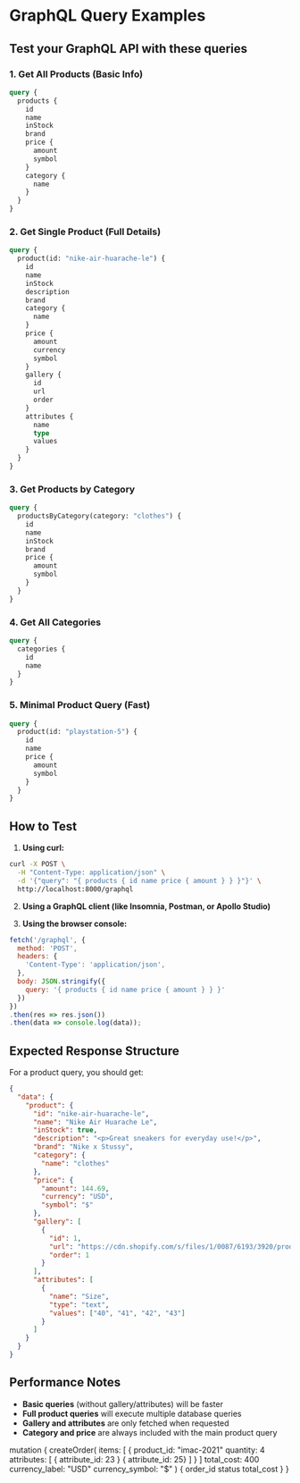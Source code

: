 # GraphQL Query Examples

## Test your GraphQL API with these queries

### 1. Get All Products (Basic Info)
```graphql
query {
  products {
    id
    name
    inStock
    brand
    price {
      amount
      symbol
    }
    category {
      name
    }
  }
}
```

### 2. Get Single Product (Full Details)
```graphql
query {
  product(id: "nike-air-huarache-le") {
    id
    name
    inStock
    description
    brand
    category {
      name
    }
    price {
      amount
      currency
      symbol
    }
    gallery {
      id
      url
      order
    }
    attributes {
      name
      type
      values
    }
  }
}
```

### 3. Get Products by Category
```graphql
query {
  productsByCategory(category: "clothes") {
    id
    name
    inStock
    brand
    price {
      amount
      symbol
    }
  }
}
```

### 4. Get All Categories
```graphql
query {
  categories {
    id
    name
  }
}
```

### 5. Minimal Product Query (Fast)
```graphql
query {
  product(id: "playstation-5") {
    id
    name
    price {
      amount
      symbol
    }
  }
}
```

## How to Test

1. **Using curl:**
```bash
curl -X POST \
  -H "Content-Type: application/json" \
  -d '{"query": "{ products { id name price { amount } } }"}' \
  http://localhost:8000/graphql
```

2. **Using a GraphQL client (like Insomnia, Postman, or Apollo Studio)**

3. **Using the browser console:**
```javascript
fetch('/graphql', {
  method: 'POST',
  headers: {
    'Content-Type': 'application/json',
  },
  body: JSON.stringify({
    query: '{ products { id name price { amount } } }'
  })
})
.then(res => res.json())
.then(data => console.log(data));
```

## Expected Response Structure

For a product query, you should get:
```json
{
  "data": {
    "product": {
      "id": "nike-air-huarache-le",
      "name": "Nike Air Huarache Le",
      "inStock": true,
      "description": "<p>Great sneakers for everyday use!</p>",
      "brand": "Nike x Stussy",
      "category": {
        "name": "clothes"
      },
      "price": {
        "amount": 144.69,
        "currency": "USD",
        "symbol": "$"
      },
      "gallery": [
        {
          "id": 1,
          "url": "https://cdn.shopify.com/s/files/1/0087/6193/3920/products/DD1381200_DEOA_2_720x.jpg?v=1612816087",
          "order": 1
        }
      ],
      "attributes": [
        {
          "name": "Size",
          "type": "text",
          "values": ["40", "41", "42", "43"]
        }
      ]
    }
  }
}
```

## Performance Notes

- **Basic queries** (without gallery/attributes) will be faster
- **Full product queries** will execute multiple database queries
- **Gallery and attributes** are only fetched when requested
- **Category and price** are always included with the main product query




mutation {
  createOrder(
    items: [
      {
        product_id: "imac-2021"
        quantity: 4
        attributes: [
          { attribute_id: 23 }
          { attribute_id: 25}
        ]
      }
    ]
    total_cost: 400
    currency_label: "USD"
    currency_symbol: "$"
  ) {
    order_id
    status
    total_cost
  }
}

